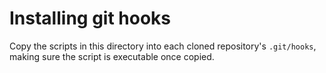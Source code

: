 # Installing git hooks

Copy the scripts in this directory into each cloned repository's `.git/hooks`, making sure the script is executable once copied.